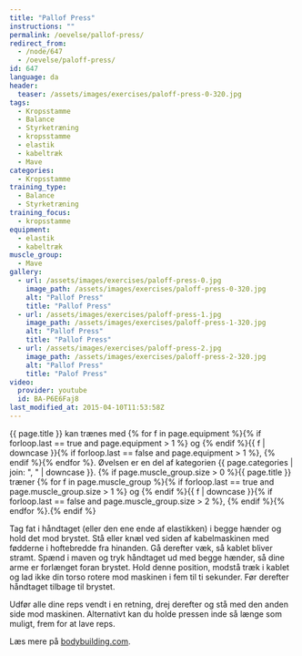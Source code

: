 ```yaml
---
title: "Pallof Press"
instructions: ""
permalink: /oevelse/pallof-press/
redirect_from:
  - /node/647
  - /oevelse/paloff-press/
id: 647
language: da
header:
  teaser: /assets/images/exercises/paloff-press-0-320.jpg
tags:
  - Kropsstamme
  - Balance
  - Styrketræning
  - kropsstamme
  - elastik
  - kabeltræk
  - Mave
categories:
  - Kropsstamme
training_type:
  - Balance
  - Styrketræning
training_focus:
  - kropsstamme
equipment:
  - elastik
  - kabeltræk
muscle_group:
  - Mave
gallery:
  - url: /assets/images/exercises/paloff-press-0.jpg
    image_path: /assets/images/exercises/paloff-press-0-320.jpg
    alt: "Pallof Press"
    title: "Pallof Press"
  - url: /assets/images/exercises/paloff-press-1.jpg
    image_path: /assets/images/exercises/paloff-press-1-320.jpg
    alt: "Pallof Press"
    title: "Pallof Press"
  - url: /assets/images/exercises/paloff-press-2.jpg
    image_path: /assets/images/exercises/paloff-press-2-320.jpg
    alt: "Pallof Press"
    title: "Palof Press"
video:
  provider: youtube
  id: BA-P6E6Faj8
last_modified_at: 2015-04-10T11:53:58Z
---
```


{{ page.title }} kan trænes med {% for f in page.equipment %}{% if forloop.last == true and page.equipment > 1 %} og {% endif %}{{ f | downcase  }}{% if forloop.last == false and page.equipment > 1 %}, {% endif %}{% endfor %}. Øvelsen er en del af kategorien {{ page.categories | join: ", " | downcase }}. {% if page.muscle_group.size > 0 %}{{ page.title }} træner {% for f in page.muscle_group %}{% if forloop.last == true and page.muscle_group.size > 1 %} og {% endif %}{{ f | downcase }}{% if forloop.last == false and page.muscle_group.size > 2 %}, {% endif %}{% endfor %}.{% endif %}

Tag fat i håndtaget (eller den ene ende af elastikken) i begge hænder og hold det mod brystet. Stå eller knæl ved siden af kabelmaskinen med fødderne i hoftebredde fra hinanden. Gå derefter væk, så kablet bliver stramt. Spænd i maven og tryk håndtaget ud med begge hænder, så dine arme er forlænget foran brystet. Hold denne position, modstå træk i kablet og lad ikke din torso rotere mod maskinen i fem til ti sekunder. Før derefter håndtaget tilbage til brystet.

Udfør alle dine reps vendt i en retning, drej derefter og stå med den anden side mod maskinen. Alternativt kan du holde pressen inde så længe som muligt, frem for at lave reps.

Læs mere på [bodybuilding.com](http://www.bodybuilding.com/fun/the-ultimate-pallof-press-guide.html).
